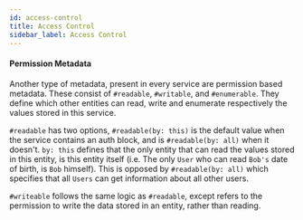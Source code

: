 ```yaml
---
id: access-control
title: Access Control
sidebar_label: Access Control
---
```


#### Permission Metadata

Another type of metadata, present in every service are permission based metadata. These consist of `#readable`, `#writable`, and `#enumerable`. They define which other entities can read, write and enumerate respectively the values stored in this service. 

`#readable` has two options, `#readable(by: this)` is the default value when the service contains an auth block, and is `#readable(by: all)` when it doesn't. `by: this` defines that the only entity that can read the values stored in this entity, is this entity itself (i.e. The only `User` who can read `Bob's` date of birth, is `Bob` himself). This is opposed by `#readable(by: all)` which specifies that all `Users` can get information about all other users. 

`#writeable` follows the same logic as `#readable`, except refers to the permission to write the data stored in an entity, rather than reading.
